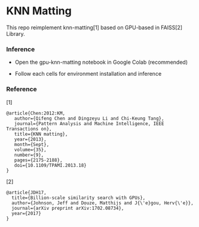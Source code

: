 # KNN Matting

This repo reimplement knn-matting[1] based on GPU-based in FAISS[2] Library.

### Inference

* Open the gpu-knn-matting notebook in Google Colab (recommended)

* Follow each cells for environment installation and inference



### Reference

[1] 

```
@article{Chen:2012:KM,
   author={Qifeng Chen and Dingzeyu Li and Chi-Keung Tang},
   journal={Pattern Analysis and Machine Intelligence, IEEE Transactions on},
   title={KNN matting},
   year={2013},
   month={Sept},
   volume={35},
   number={9},
   pages={2175-2188},
   doi={10.1109/TPAMI.2013.18}
}
```

[2]

```
@article{JDH17,
  title={Billion-scale similarity search with GPUs},
  author={Johnson, Jeff and Douze, Matthijs and J{\'e}gou, Herv{\'e}},
  journal={arXiv preprint arXiv:1702.08734},
  year={2017}
}
```

